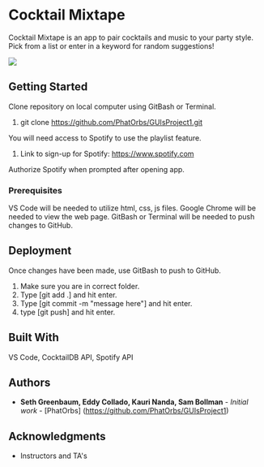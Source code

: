 # Cocktail Mixtape

Cocktail Mixtape is an app to pair cocktails and music to your party style.
Pick from a list or enter in a keyword for random suggestions!

![](cocktail_mixtape1.gif)

## Getting Started

Clone repository on local computer using GitBash or Terminal.
1) git clone https://github.com/PhatOrbs/GUIsProject1.git 

You will need access to Spotify to use the playlist feature.
1) Link to sign-up for Spotify: https://www.spotify.com

Authorize Spotify when prompted after opening app.


### Prerequisites

VS Code will be needed to utilize html, css, js files.
Google Chrome will be needed to view the web page.
GitBash or Terminal will be needed to push changes to GitHub.


## Deployment

Once changes have been made, use GitBash to push to GitHub.
1) Make sure you are in correct folder.
2) Type [git add .] and hit enter.
3) Type [git commit -m "message here"] and hit enter.
4) type [git push] and hit enter.


## Built With

VS Code, CocktailDB API, Spotify API


## Authors

* **Seth Greenbaum, Eddy Collado, Kauri Nanda, Sam Bollman** - *Initial work* - [PhatOrbs] (https://github.com/PhatOrbs/GUIsProject1)


## Acknowledgments

* Instructors and TA's
